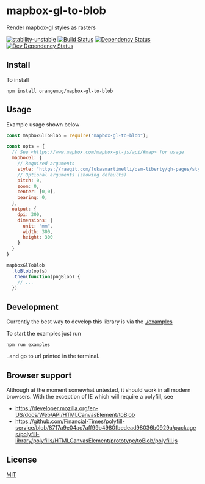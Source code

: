 # mapbox-gl-to-blob
Render mapbox-gl styles as rasters

[![stability-unstable](https://img.shields.io/badge/stability-unstable-yellow.svg)][stability]
[![Build Status](https://circleci.com/gh/orangemug/mapbox-gl-to-blob.png?style=shield)][circleci]
[![Dependency Status](https://david-dm.org/orangemug/mapbox-gl-to-blob.svg)][dm-prod]
[![Dev Dependency Status](https://david-dm.org/orangemug/mapbox-gl-to-blob/dev-status.svg)][dm-dev]

[stability]:   https://github.com/orangemug/stability-badges#unstable
[circleci]:    https://circleci.com/gh/orangemug/mapbox-gl-to-blob
[dm-prod]:     https://david-dm.org/orangemug/mapbox-gl-to-blob
[dm-dev]:      https://david-dm.org/orangemug/mapbox-gl-to-blob#info=devDependencies



## Install
To install

```
npm install orangemug/mapbox-gl-to-blob
```


## Usage
Example usage shown below

```js
const mapboxGlToBlob = require("mapbox-gl-to-blob");

const opts = {
  // See <https://www.mapbox.com/mapbox-gl-js/api/#map> for usage
  mapboxGl: {
    // Required arguments
    style: "https://rawgit.com/lukasmartinelli/osm-liberty/gh-pages/style.json",
    // Optional arguments (showing defaults)
    pitch: 0,
    zoom: 0,
    center: [0,0],
    bearing: 0,
  },
  output: {
    dpi: 300,
    dimensions: {
      unit: "mm",
      width: 300,
      height: 300
    }
  }
}

mapboxGlToBlob
  .toBlob(opts)
  .then(function(pngBlob) {
    // ...
  })
```



## Development
Currently the best way to develop this library is via the [./examples](/examples)

To start the examples just run

```
npm run examples
```

..and go to url printed in the terminal.



## Browser support
Although at the moment somewhat untested, it should work in all modern browsers. With the exception of IE which will require a polyfill, see

 - https://developer.mozilla.org/en-US/docs/Web/API/HTMLCanvasElement/toBlob
 - https://github.com/Financial-Times/polyfill-service/blob/8717a9e04ac7aff99b4980fbedead98036b0929a/packages/polyfill-library/polyfills/HTMLCanvasElement/prototype/toBlob/polyfill.js


## License
[MIT](LICENSE)

